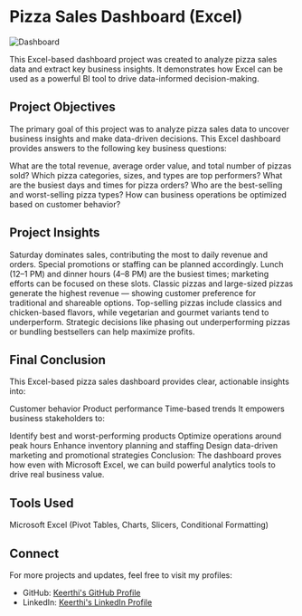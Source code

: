 # Pizza Sales Dashboard (Excel)
![Dashboard](./desktop/pizza.png)

This Excel-based dashboard project was created to analyze pizza sales data and extract key business insights. It demonstrates how Excel can be used as a powerful BI tool to drive data-informed decision-making.

## Project Objectives
The primary goal of this project was to analyze pizza sales data to uncover business insights and make data-driven decisions. This Excel dashboard provides answers to the following key business questions:

What are the total revenue, average order value, and total number of pizzas sold?
Which pizza categories, sizes, and types are top performers?
What are the busiest days and times for pizza orders?
Who are the best-selling and worst-selling pizza types?
How can business operations be optimized based on customer behavior?

## Project Insights
Saturday dominates sales, contributing the most to daily revenue and orders. Special promotions or staffing can be planned accordingly.
Lunch (12–1 PM) and dinner hours (4–8 PM) are the busiest times; marketing efforts can be focused on these slots.
Classic pizzas and large-sized pizzas generate the highest revenue — showing customer preference for traditional and shareable options.
Top-selling pizzas include classics and chicken-based flavors, while vegetarian and gourmet variants tend to underperform.
Strategic decisions like phasing out underperforming pizzas or bundling bestsellers can help maximize profits.

## Final Conclusion
This Excel-based pizza sales dashboard provides clear, actionable insights into:

Customer behavior
Product performance
Time-based trends
It empowers business stakeholders to:

Identify best and worst-performing products
Optimize operations around peak hours
Enhance inventory planning and staffing
Design data-driven marketing and promotional strategies
Conclusion: The dashboard proves how even with Microsoft Excel, we can build powerful analytics tools to drive real business value.

## Tools Used
Microsoft Excel (Pivot Tables, Charts, Slicers, Conditional Formatting)

## Connect
For more projects and updates, feel free to visit my profiles:

- GitHub: [Keerthi's GitHub Profile](https://github.com/Keerthikadiyala91)  
- LinkedIn: [Keerthi's LinkedIn Profile](https://www.linkedin.com/in/keerthi-k-47868154/)
